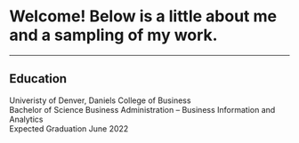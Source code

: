 <a name="top"></a>

# Welcome! Below is a little about me and a sampling of my work.
<hr>

## Education
Univeristy of Denver, Daniels College of Business
<br>Bachelor of Science Business Administration – Business Information and Analytics
<br>Expected Graduation June 2022
